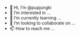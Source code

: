 - 👋 Hi, I’m @pupjungki
- 👀 I’m interested in ...
- 🌱 I’m currently learning ...
- 💞️ I’m looking to collaborate on ...
- 📫 How to reach me ...

<!---
pupjungki/pupjungki is a ✨ special ✨ repository because its `README.md` (this file) appears on your GitHub profile.
You can click the Preview link to take a look at your changes.
--->

